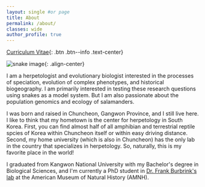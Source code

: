 ```yaml
---
layout: single #or page
title: About
permalink: /about/
classes: wide
author_profile: true
---
```

[Curriculum Vitae](/assets/files/Yucheol_Shin_CV_Apr_2025.pdf){: .btn .btn--info .text-center}


![snake image](/assets/images/elaphe_schrenckii_name.png){: .align-center}

I am a herpetologist and evolutionary biologist interested in the processes of speciation, evolution of complex phenotypes, and historical biogeography. I am primarily interested in testing these research questions using snakes as a model system. But I am also passionate about the population genomics and ecology of salamanders.

I was born and raised in Chuncheon, Gangwon Province, and I still live here. I like to think that my hometown is the center for herpetology in South Korea. First, you can find almost half of all amphibian and terrestrial reptile spcies of Korea within Chuncheon itself or within easy driving distance. Second, my home university (which is also in Chuncheon) has the only lab in the country that specializes in herpetology. So, naturally, this is my favorite place in the world!

I graduated from Kangwon National University with my Bachelor's degree in Biological Sciences, and I'm currently a PhD student in [Dr. Frank Burbrink's lab](https://www.amnh.org/research/staff-directory/frank-t-burbrink) at the American Museum of Natural History (AMNH).